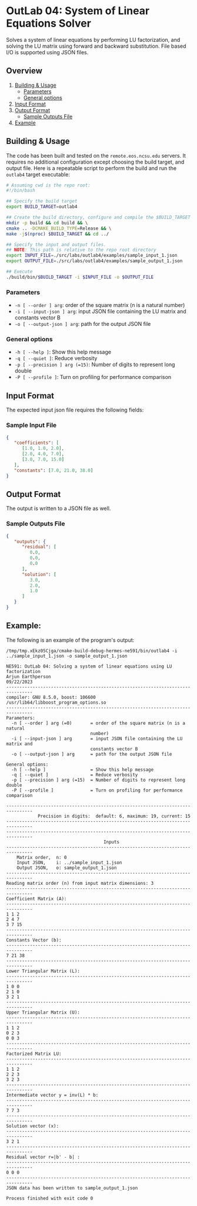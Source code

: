 <div style="display: none">
\page outlab4 OutLab 04: LU - Linear Equations Solver II
</div>

# OutLab 04: System of Linear Equations Solver

Solves a system of linear equations by performing LU factorization, and solving the LU matrix using forward and backward
substitution. File based I/O is supported using JSON files.

<div style="display: none">[TOC]</div>

## Overview
1. [Building & Usage](#building--usage)
    - [Parameters](#parameters)
    - [General options](#general-options)
2. [Input Format](#input-format)
3. [Output Format](#output-format)
    - [Sample Outputs File](#sample-outputs-file)
4. [Example](#example)

## Building & Usage

The code has been built and tested on the `remote.eos.ncsu.edu` servers. It requires no additional
configuration except choosing the build target, and output file. Here is a repeatable script
to perform the build and run the `outlab4` target executable:

```bash
# Assuming cwd is the repo root:
#!/bin/bash

## Specify the build target
export BUILD_TARGET=outlab4

## Create the build directory, configure and compile the $BUILD_TARGET
mkdir -p build && cd build && \
cmake .. -DCMAKE_BUILD_TYPE=Release && \
make -j$(nproc) $BUILD_TARGET && cd ../

## Specify the input and output files.
## NOTE: This path is relative to the repo root directory
export INPUT_FILE=./src/labs/outlab4/examples/sample_input_1.json
export OUTPUT_FILE=./src/labs/outlab4/examples/sample_output_1.json

## Execute
./build/bin/$BUILD_TARGET -i $INPUT_FILE -o $OUTPUT_FILE
```

### Parameters

- `-n [ --order ] arg`: order of the square matrix (n is a natural number)
- `-i [ --input-json ] arg`: input JSON file containing the LU matrix and constants vector B
- `-o [ --output-json ] arg`: path for the output JSON file

### General options

- `-h [ --help ]`: Show this help message
- `-q [ --quiet ]`: Reduce verbosity
- `-p [ --precision ] arg (=15)`: Number of digits to represent long double
- `-P [ --profile ]`: Turn on profiling for performance comparison

## Input Format

The expected input json file requires the following fields:

### Sample Input File

```json
{
   "coefficients": [
      [1.0, 1.0, 2.0],
      [2.0, 4.0, 7.0],
      [3.0, 7.0, 15.0]
   ],
   "constants": [7.0, 21.0, 38.0]
}
```

## Output Format

The output is written to a JSON file as well.

### Sample Outputs File

```json
{
   "outputs": {
      "residual": [
         0.0,
         0.0,
         0.0
      ],
      "solution": [
         3.0,
         2.0,
         1.0
      ]
   }
}
```

## Example:

The following is an example of the program's output:

```shell
/tmp/tmp.xEkz05Cjga/cmake-build-debug-hermes-ne591/bin/outlab4 -i ../sample_input_1.json -o sample_output_1.json

NE591: OutLab 04: Solving a system of linear equations using LU factorization
Arjun Earthperson
09/22/2023
--------------------------------------------------------------------------------
compiler: GNU 8.5.0, boost: 106600 /usr/lib64/libboost_program_options.so
--------------------------------------------------------------------------------
Parameters:
  -n [ --order ] arg (=0)       = order of the square matrix (n is a natural 
                                number)
  -i [ --input-json ] arg       = input JSON file containing the LU matrix and 
                                constants vector B
  -o [ --output-json ] arg      = path for the output JSON file

General options:
  -h [ --help ]                 = Show this help message
  -q [ --quiet ]                = Reduce verbosity
  -p [ --precision ] arg (=15)  = Number of digits to represent long double
  -P [ --profile ]              = Turn on profiling for performance comparison

--------------------------------------------------------------------------------
			Precision in digits:  default: 6, maximum: 19, current: 15
--------------------------------------------------------------------------------
--------------------------------------------------------------------------------
                                     Inputs
--------------------------------------------------------------------------------
	Matrix order,  n: 0
	Input JSON,    i: ../sample_input_1.json
	Output JSON,   o: sample_output_1.json
--------------------------------------------------------------------------------
Reading matrix order (n) from input matrix dimensions: 3
--------------------------------------------------------------------------------
Coefficient Matrix (A):
--------------------------------------------------------------------------------
1 1 2 
2 4 7 
3 7 15 
--------------------------------------------------------------------------------
Constants Vector (b):
--------------------------------------------------------------------------------
7 21 38 
--------------------------------------------------------------------------------
Lower Triangular Matrix (L):
--------------------------------------------------------------------------------
1 0 0 
2 1 0 
3 2 1 
--------------------------------------------------------------------------------
Upper Triangular Matrix (U):
--------------------------------------------------------------------------------
1 1 2 
0 2 3 
0 0 3 
--------------------------------------------------------------------------------
Factorized Matrix LU: 
--------------------------------------------------------------------------------
1 1 2 
2 2 3 
3 2 3 
--------------------------------------------------------------------------------
Intermediate vector y = inv(L) * b:
--------------------------------------------------------------------------------
7 7 3 
--------------------------------------------------------------------------------
Solution vector (x):
--------------------------------------------------------------------------------
3 2 1 
--------------------------------------------------------------------------------
Residual vector r=|b' - b| :
--------------------------------------------------------------------------------
0 0 0 
--------------------------------------------------------------------------------
JSON data has been written to sample_output_1.json

Process finished with exit code 0
```
